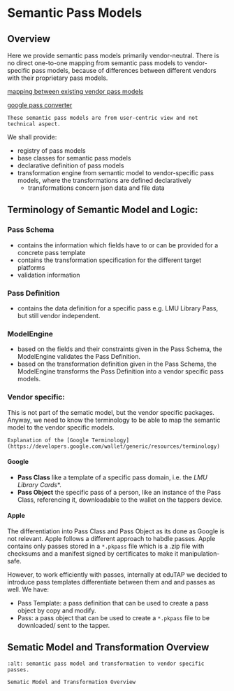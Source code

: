 # Semantic Pass Models

## Overview

Here we provide semantic pass models primarily vendor-neutral.
There is no direct one-to-one mapping from semantic pass models to vendor-specific pass models, because of differences between different vendors with their proprietary pass models.

[mapping between existing vendor pass models](https://notificare.com/blog/2023/02/17/how-to-create-digital-passes-for-all/)

[google pass converter](https://github.com/google-wallet/pass-converter)

```{attention}
These semantic pass models are from user-centric view and not technical aspect.
```

We shall provide:

- registry of pass models
- base classes for semantic pass models
- declarative definition of pass models
- transformation engine from semantic model to vendor-specific pass models, where the transformations are defined declaratively
    - transformations concern json data and file data

## Terminology of Semantic Model and Logic:

### Pass Schema
- contains the information which fields have to or can be provided for a concrete pass template
- contains the transformation specification for the different target platforms
- validation information

### Pass Definition
- contains the data definition for a specific pass e.g. LMU Library Pass, but still vendor independent.

### ModelEngine
- based on the fields and their constraints given in the Pass Schema, the ModelEngine validates the Pass Definition.
- based on the transformation definition given in the Pass Schema, the ModelEngine transforms the Pass Definition into a vendor specific pass models.

### Vendor specific:

This is not part of the sematic model, but the vendor specific packages.
Anyway, we need to know the terminology to be able to map the semantic model to the vendor specific models.

```{hint}
Explanation of the [Google Terminology](https://developers.google.com/wallet/generic/resources/terminology)
```

#### Google
- **Pass Class** like a template of a specific pass domain, i.e. the *LMU Library Cards**.
- **Pass Object** the specific pass of a person, like an instance of the Pass Class, referencing it, downloadable to the wallet on the tappers device.

#### Apple

The differentiation into Pass Class and Pass Object as its done as Google is not relevant.
Apple follows a different approach to habdle passes.
Apple contains only passes stored in a `*.pkpass` file which is a .zip file with checksums and a manifest signed by certificates to make it manipulation-safe.

However, to work efficiently with passes, internally at eduTAP we decided to introduce pass templates differentiate between them and and passes as well.
We have:

- Pass Template: a pass definition that can be used to create a pass object by copy and modify.
- Pass: a pass object that can be used to create a `*.pkpass` file to be downloaded/ sent to the tapper.

## Sematic Model and Transformation Overview

```{figure} SemanticPassModel.svg
:alt: semantic pass model and transformation to vendor specific passes.

Sematic Model and Transformation Overview
```


